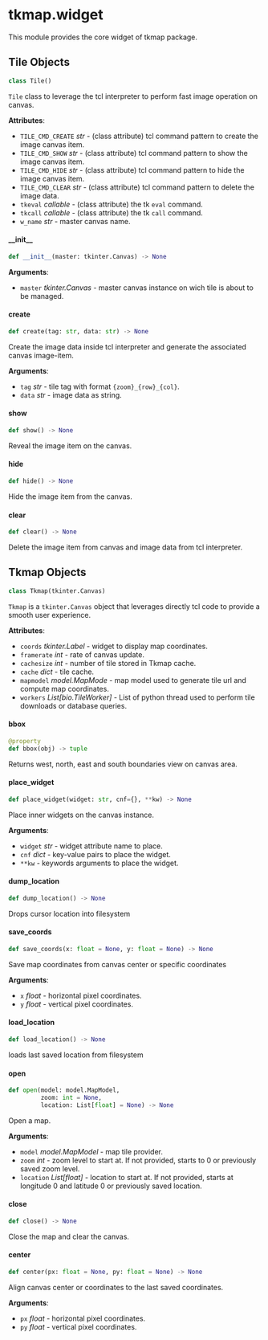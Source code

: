<a id="tkmap.widget"></a>

# tkmap.widget

This module provides the core widget of tkmap package.

<a id="tkmap.widget.Tile"></a>

## Tile Objects

```python
class Tile()
```

`Tile` class to leverage the tcl interpreter to perform fast image
operation on canvas.

**Attributes**:

- `TILE_CMD_CREATE` _str_ - (class attribute) tcl command pattern to create
  the image canvas item.
- `TILE_CMD_SHOW` _str_ - (class attribute) tcl command pattern to show the
  image canvas item.
- `TILE_CMD_HIDE` _str_ - (class attribute) tcl command pattern to hide the
  image canvas item.
- `TILE_CMD_CLEAR` _str_ - (class attribute) tcl command pattern to delete
  the image data.
- `tkeval` _callable_ - (class attribute) the tk `eval` command.
- `tkcall` _callable_ - (class attribute) the tk `call` command.
- `w_name` _str_ - master canvas name.

<a id="tkmap.widget.Tile.__init__"></a>

#### \_\_init\_\_

```python
def __init__(master: tkinter.Canvas) -> None
```

**Arguments**:

- `master` _tkinter.Canvas_ - master canvas instance on wich tile is
  about to be managed.

<a id="tkmap.widget.Tile.create"></a>

#### create

```python
def create(tag: str, data: str) -> None
```

Create the image data inside tcl interpreter and generate the
associated canvas image-item.

**Arguments**:

- `tag` _str_ - tile tag with format `{zoom}_{row}_{col}`.
- `data` _str_ - image data as string.

<a id="tkmap.widget.Tile.show"></a>

#### show

```python
def show() -> None
```

Reveal the image item on the canvas.

<a id="tkmap.widget.Tile.hide"></a>

#### hide

```python
def hide() -> None
```

Hide the image item from the canvas.

<a id="tkmap.widget.Tile.clear"></a>

#### clear

```python
def clear() -> None
```

Delete the image item from canvas and image data from tcl interpreter.

<a id="tkmap.widget.Tkmap"></a>

## Tkmap Objects

```python
class Tkmap(tkinter.Canvas)
```

`Tkmap` is a `tkinter.Canvas` object that leverages directly tcl code to
provide a smooth user experience.

**Attributes**:

- `coords` _tkinter.Label_ - widget to display map coordinates.
- `framerate` _int_ - rate of canvas update.
- `cachesize` _int_ - number of tile stored in Tkmap cache.
- `cache` _dict_ - tile cache.
- `mapmodel` _model.MapMode_ - map model used to generate tile url and
  compute map coordinates.
- `workers` _List[bio.TileWorker]_ - List of python thread used to perform
  tile downloads or database queries.

<a id="tkmap.widget.Tkmap.bbox"></a>

#### bbox

```python
@property
def bbox(obj) -> tuple
```

Returns west, north, east and south boundaries view on canvas area.

<a id="tkmap.widget.Tkmap.place_widget"></a>

#### place\_widget

```python
def place_widget(widget: str, cnf={}, **kw) -> None
```

Place inner widgets on the canvas instance.

**Arguments**:

- `widget` _str_ - widget attribute name to place.
- `cnf` _dict_ - key-value pairs to place the widget.
- `**kw` - keywords arguments to place the widget.

<a id="tkmap.widget.Tkmap.dump_location"></a>

#### dump\_location

```python
def dump_location() -> None
```

Drops cursor location into filesystem

<a id="tkmap.widget.Tkmap.save_coords"></a>

#### save\_coords

```python
def save_coords(x: float = None, y: float = None) -> None
```

Save map coordinates from canvas center or specific coordinates

**Arguments**:

- `x` _float_ - horizontal pixel coordinates.
- `y` _float_ - vertical pixel coordinates.

<a id="tkmap.widget.Tkmap.load_location"></a>

#### load\_location

```python
def load_location() -> None
```

loads last saved location from filesystem

<a id="tkmap.widget.Tkmap.open"></a>

#### open

```python
def open(model: model.MapModel,
         zoom: int = None,
         location: List[float] = None) -> None
```

Open a map.

**Arguments**:

- `model` _model.MapModel_ - map tile provider.
- `zoom` _int_ - zoom level to start at. If not provided, starts to 0
  or previously saved zoom level.
- `location` _List[float]_ - location to start at. If not provided,
  starts at longitude 0 and latitude 0 or previously saved
  location.

<a id="tkmap.widget.Tkmap.close"></a>

#### close

```python
def close() -> None
```

Close the map and clear the canvas.

<a id="tkmap.widget.Tkmap.center"></a>

#### center

```python
def center(px: float = None, py: float = None) -> None
```

Align canvas center or coordinates to the last saved coordinates.

**Arguments**:

- `px` _float_ - horizontal pixel coordinates.
- `py` _float_ - vertical pixel coordinates.


